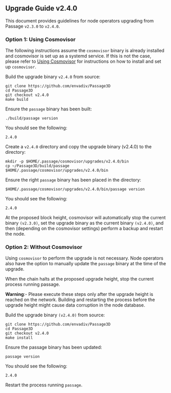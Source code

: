 ## Upgrade Guide v2.4.0

This document provides guidelines for node operators upgrading from Passage `v2.3.0` to `v2.4.0`.

### Option 1: Using Cosmovisor

The following instructions assume the `cosmovisor` binary is already installed and cosmovisor is set up as a systemd service. If this is not the case, please refer to [Using Cosmovisor](https://docs.cosmos.network/main/build/tooling/cosmovisor) for instructions on how to install and set up `cosmovisor`.

Build the upgrade binary `v2.4.0` from source:

```
git clone https://github.com/envadiv/Passage3D
cd Passage3D
git checkout v2.4.0
make build
```

Ensure the `passage` binary has been built:
```
./build/passage version
```
You should see the following:

`2.4.0`


Create a `v2.4.0` directory and copy the upgrade binary (v2.4.0) to the directory:

```
mkdir -p $HOME/.passage/cosmovisor/upgrades/v2.4.0/bin
cp ~/Passage3D/build/passage $HOME/.passage/cosmovisor/upgrades/v2.4.0/bin
```

Ensure the right `passage` binary has been placed in the directory:
```
$HOME/.passage/cosmovisor/upgrades/v2.4.0/bin/passage version
```


You should see the following:

`2.4.0`

At the proposed block height, cosmovisor will automatically stop the current binary ``(v2.3.0)``, set the upgrade binary as the current binary ``(v2.4.0)``, and then (depending on the cosmovisor settings) perform a backup and restart the node.

### Option 2: Without Cosmovisor

Using `cosmovisor` to perform the upgrade is not necessary. Node operators also have the option to manually update the `passage` binary at the time of the upgrade.

When the chain halts at the proposed upgrade height, stop the current process running passage.

**Warning**:- Please execute these steps only after the upgrade height is reached on the network. Building and restarting the process before the upgrade height might cause data corruption in the node database.  

Build the upgrade binary ``(v2.4.0)`` from source:

```
git clone https://github.com/envadiv/Passage3D
cd Passage3D
git checkout v2.4.0
make install
```


Ensure the passage binary has been updated:

`passage version`

You should see the following:

`2.4.0`

Restart the process running `passage`.
